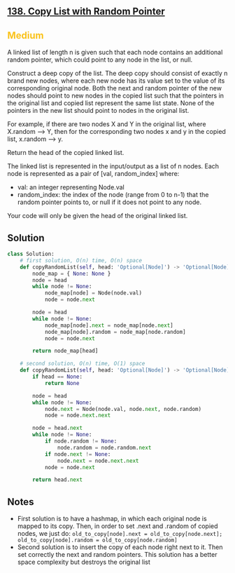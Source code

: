 ## [138. Copy List with Random Pointer](https://leetcode.com/problems/copy-list-with-random-pointer/)

<h2 style="color:#fac31d">Medium</h2>

A linked list of length n is given such that each node contains an additional random pointer, which could point to any node in the list, or null.

Construct a deep copy of the list. The deep copy should consist of exactly n brand new nodes, where each new node has its value set to the value of its corresponding original node. Both the next and random pointer of the new nodes should point to new nodes in the copied list such that the pointers in the original list and copied list represent the same list state. None of the pointers in the new list should point to nodes in the original list.

For example, if there are two nodes X and Y in the original list, where X.random --> Y, then for the corresponding two nodes x and y in the copied list, x.random --> y.

Return the head of the copied linked list.

The linked list is represented in the input/output as a list of n nodes. Each node is represented as a pair of [val, random_index] where:

- val: an integer representing Node.val
- random_index: the index of the node (range from 0 to n-1) that the random pointer points to, or null if it does not point to any node.

Your code will only be given the head of the original linked list.

## Solution
```python
class Solution:
    # first solution, O(n) time, O(n) space
    def copyRandomList(self, head: 'Optional[Node]') -> 'Optional[Node]':
        node_map = { None: None }
        node = head
        while node != None:
            node_map[node] = Node(node.val)
            node = node.next

        node = head
        while node != None:
            node_map[node].next = node_map[node.next]
            node_map[node].random = node_map[node.random]
            node = node.next

        return node_map[head]

    # second solution, O(n) time, O(1) space
    def copyRandomList(self, head: 'Optional[Node]') -> 'Optional[Node]':
        if head == None:
            return None

        node = head
        while node != None:
            node.next = Node(node.val, node.next, node.random)
            node = node.next.next

        node = head.next
        while node != None:
            if node.random != None:
                node.random = node.random.next
            if node.next != None:
                node.next = node.next.next
            node = node.next

        return head.next
```

## Notes
- First solution is to have a hashmap, in which each original node is mapped to its copy. Then, in order to set .next and .random of copied nodes, we just do: `old_to_copy[node].next = old_to_copy[node.next]; old_to_copy[node].random = old_to_copy[node.random]`
- Second solution is to insert the copy of each node right next to it. Then set correctly the next and random pointers. This solution has a better space complexity but destroys the original list
